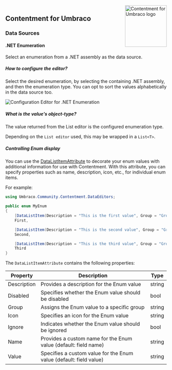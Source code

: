 <img src="../assets/img/logo.png" alt="Contentment for Umbraco logo" title="A state of Umbraco happiness." height="130" align="right">

## Contentment for Umbraco

### Data Sources

#### .NET Enumeration

Select an enumeration from a .NET assembly as the data source.


##### How to configure the editor?

Select the desired enumeration, by selecting the containing .NET assembly, and then the enumeration type. You can opt to sort the values alphabetically in the data source too.

![Configuration Editor for .NET Enumeration](data-source--enum.png)



##### What is the value's object-type?

The value returned from the List editor is the configured enumeration type.

Depending on the `List editor` used, this may be wrapped in a `List<T>`.

##### Controlling Enum display

You can use the [DataListItemAttribute](../../src/Umbraco.Community.Contentment/DataEditors/DataList/DataListItemAttribute.cs) to decorate your enum values with additional information for use with Contentment. With this attribute, you can specify properties such as name, description, icon, etc., for individual enum items.

For example:

```csharp
using Umbraco.Community.Contentment.DataEditors;

public enum MyEnum
{
    [DataListItem(Description = "This is the first value", Group = "Group A", Icon = "icon-first")]
    First,

    [DataListItem(Description = "This is the second value", Group = "Group B", Icon = "icon-second")]
    Second,

    [DataListItem(Description = "This is the third value", Group = "Group A", Icon = "icon-third")]
    Third
}
```

The `DataListItemAttribute` contains the following properties:

| Property    | Description                                                      | Type    |
|-------------|------------------------------------------------------------------|---------|
| Description | Provides a description for the Enum value                         | string  |
| Disabled    | Specifies whether the Enum value should be disabled               | bool    |
| Group       | Assigns the Enum value to a specific group                        | string  |
| Icon        | Specifies an icon for the Enum value                              | string  |
| Ignore      | Indicates whether the Enum value should be ignored                | bool    |
| Name        | Provides a custom name for the Enum value (default: field name)   | string  |
| Value       | Specifies a custom value for the Enum value (default: field value)| string  |

